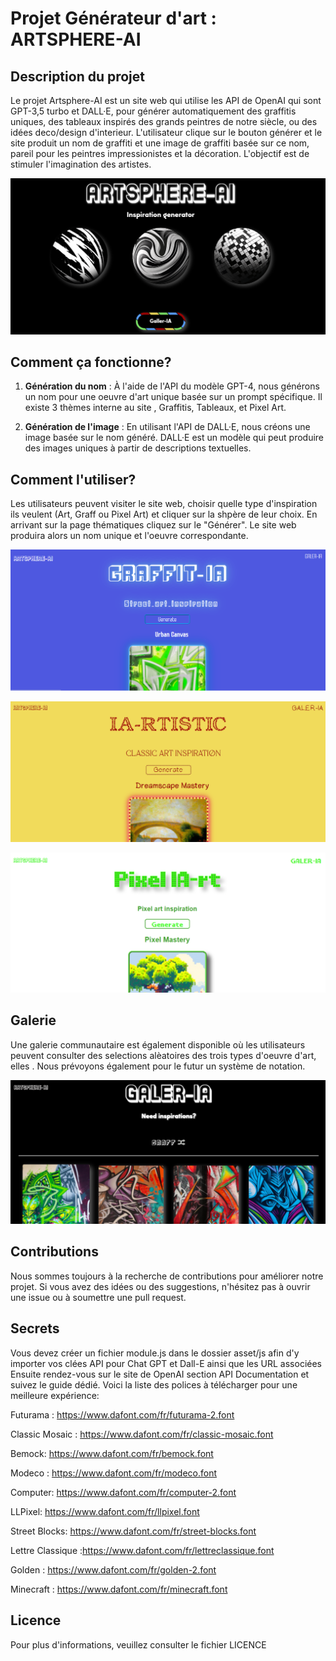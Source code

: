 # Projet Générateur d'art : ARTSPHERE-AI

## Description du projet

Le projet Artsphere-AI est un site web qui utilise les API de OpenAI qui sont GPT-3,5 turbo et DALL·E, pour générer automatiquement des graffitis uniques, des tableaux inspirés des grands peintres de notre siècle, ou des idées deco/design d'interieur. L'utilisateur clique sur le bouton générer et le site produit un nom de graffiti et une image de graffiti basée sur ce nom, pareil pour les peintres impressionistes et la décoration.
L'objectif est de stimuler l'imagination des artistes.

![Image 1](/frontend/asset/img/hp.PNG)

## Comment ça fonctionne?

1. **Génération du nom** : À l'aide de l'API du modèle GPT-4, nous générons un nom pour une oeuvre d'art unique basée sur un prompt spécifique. Il existe 3 thèmes interne au site , Graffitis, Tableaux, et Pixel Art.

2. **Génération de l'image** : En utilisant l'API de DALL·E, nous créons une image basée sur le nom généré. DALL·E est un modèle qui peut produire des images uniques à partir de descriptions textuelles.

## Comment l'utiliser?
Les utilisateurs peuvent visiter le site web, choisir quelle type d'inspiration ils veulent (Art, Graff ou Pixel Art) et cliquer sur la shpère de leur choix. En arrivant sur la page thématiques cliquez sur le "Générer". Le site web produira alors un nom unique et l'oeuvre correspondante.

![Image 1](/frontend/asset/img/graff.PNG)

![Image 1](/frontend/asset/img/art.PNG)

![Image 1](/frontend/asset/img/pixel.PNG)

## Galerie
 Une galerie communautaire est également disponible où les utilisateurs peuvent consulter des selections alèatoires des trois types d'oeuvre d'art, elles . Nous prévoyons également pour le futur un système de notation.

![Image 1](/frontend/asset/img/gallerie.PNG)
## Contributions
Nous sommes toujours à la recherche de contributions pour améliorer notre projet. Si vous avez des idées ou des suggestions, n'hésitez pas à ouvrir une issue ou à soumettre une pull request.


## Secrets
Vous devez créer un fichier module.js dans le dossier asset/js afin d'y importer vos clées API pour Chat GPT et Dall-E ainsi que les URL associées
Ensuite rendez-vous sur le site de OpenAI section API Documentation et suivez le guide dédié.
Voici la liste des polices à télécharger pour une meilleure expérience:

Futurama : https://www.dafont.com/fr/futurama-2.font

Classic Mosaic : https://www.dafont.com/fr/classic-mosaic.font

Bemock: https://www.dafont.com/fr/bemock.font

Modeco : https://www.dafont.com/fr/modeco.font

Computer: https://www.dafont.com/fr/computer-2.font

LLPixel: https://www.dafont.com/fr/llpixel.font

Street Blocks: https://www.dafont.com/fr/street-blocks.font

Lettre Classique :https://www.dafont.com/fr/lettreclassique.font

Golden : https://www.dafont.com/fr/golden-2.font

Minecraft : https://www.dafont.com/fr/minecraft.font

## Licence
Pour plus d'informations, veuillez consulter le fichier LICENCE
